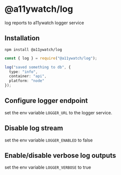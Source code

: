 # @a11ywatch/log

log reports to a11ywatch logger service

## Installation

`npm install @a11ywatch/log`

```typescript
const { log } = require("@a11ywatch/log");

log("saved something to db", {
  type: "info",
  container: "api",
  platform: "node"
});
```

## Configure logger endpoint

set the env variable `LOGGER_URL` to the logger service.

## Disable log stream

set the env variable `LOGGER_ENABLED` to false

## Enable/disable verbose log outputs

set the env variable `LOGGER_VERBOSE` to true

